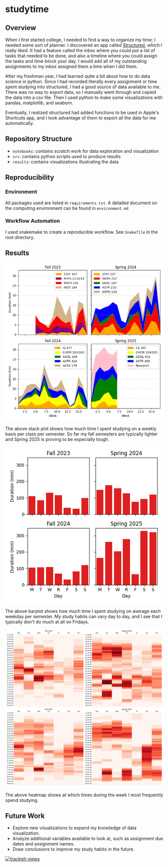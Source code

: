# studytime

## Overview
When I first started college, I needed to find a way to organize my time; I needed some sort of planner. I discovered an app called
[Structured](https://structured.app/), which I really liked. It had a feature called the inbox where you could put a list of tasks that 
needed to be done, and also a timeline where you could assign the tasks and time-block your day. I would add all of my outstanding assignments 
to my inbox assigned them a time when I did them.

After my freshman year, I had learned quite a bit about how to do data science in python. Since I had recorded literally every assignment or 
time spent studying into structured, I had a good source of data available to me. There was no way to export data, so I manually went through 
and copied the data into a csv file. Then I used python to make some visualizations with pandas, matplotlib, and seaborn.

Eventually, I realized structured had added functions to be used in Apple's Shortcuts app, and I took advantage of them to export all the data 
for me automatically.

## Repository Structure
* `notebooks`: contains scratch work for data exploration and visualization
* `src`: contains python scripts used to produce results
* `results`: contains visualizations illustrating the data

## Reproducibility

### Environment
All packages used are listed in `requirements.txt`. A detailed document on the computing environment can be found in `environment.md`

### Workflow Automation
I used snakemake to create a reproducible workflow. See `Snakefile` in the root directory.


## Results
![Alt text](/results/stackplot_by_class.png?raw=true "Stackplot By Class")

The above stack plot shows how much time I spent studying on a weekly basis per class per semester. So far my fall semesters are typically lighter 
and Spring 2025 is proving to be especially tough.



![Alt text](/results/barplot_by_weekday.png?raw=true "Day of Week Barplot")

The above barplot shows how much time I spent studying on average each weekday per semester. My study habits can vary day to day, and I see that
I typically don't do much at all on Fridays.

![Alt text](/results/heatmap_by_weekday.png?raw=true "Day of Week Barplot")

The above heatmap shows at which times during the week I most frequently spend studying.

## Future Work
* Explore new visualizations to expand my knowledge of data visualization.
* Analyze additional variables available to look at, such as assignment due dates and assignment names.
* Draw conclusions to improve my study habits in the future.

<a href="https://trackgit.com">
<img src="https://us-central1-trackgit-analytics.cloudfunctions.net/token/ping/m7pcv9r3loyldc8cb1m7" alt="trackgit-views" />
</a>
